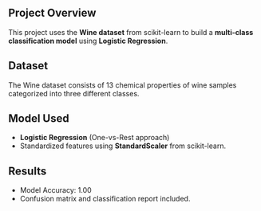 ## Project Overview
This project uses the **Wine dataset** from scikit-learn to build a **multi-class classification model** using **Logistic Regression**.

## Dataset
The Wine dataset consists of 13 chemical properties of wine samples categorized into three different classes.

## Model Used
- **Logistic Regression** (One-vs-Rest approach)
- Standardized features using **StandardScaler** from scikit-learn.

## Results
- Model Accuracy: 1.00
- Confusion matrix and classification report included.
